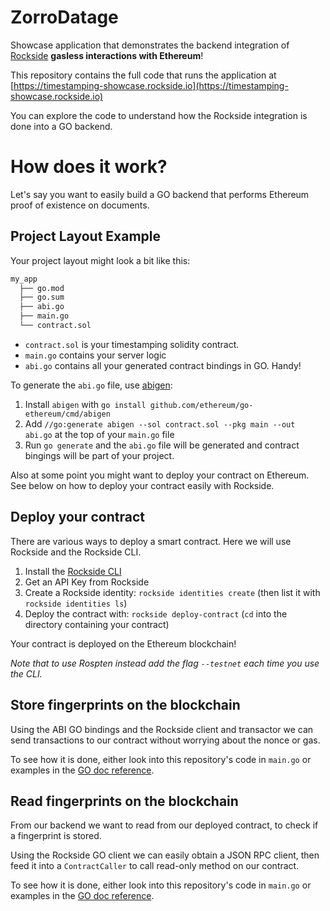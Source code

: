 # ZorroDatage

Showcase application that demonstrates the backend integration of [Rockside](https://rockside.io) **gasless interactions with Ethereum**!

This repository contains the full code that runs the application at [https://timestamping-showcase.rockside.io](https://timestamping-showcase.rockside.io)

You can explore the code to understand how the Rockside integration is done into a GO backend.

# How does it work?

Let's say you want to easily build a GO backend that performs Ethereum proof of existence on documents. 

## Project Layout Example

Your project layout might look a bit like this:

```sh
my_app
  ├── go.mod
  ├── go.sum
  ├── abi.go
  ├── main.go
  └── contract.sol
```

* `contract.sol` is your timestamping solidity contract.
* `main.go` contains your server logic
* `abi.go` contains all your generated contract bindings in GO. Handy!

To generate the `abi.go` file, use [abigen](https://github.com/ethereum/go-ethereum/tree/master/cmd):

1. Install `abigen` with `go install github.com/ethereum/go-ethereum/cmd/abigen` 
2. Add `//go:generate abigen --sol contract.sol --pkg main --out abi.go` at the top of your `main.go` file 
3. Run `go generate` and the `abi.go` file will be generated and contract bingings will be part of your project.

Also at some point you might want to deploy your contract on Ethereum. See below on how to deploy your contract easily with Rockside.

## Deploy your contract

There are various ways to deploy a smart contract. Here we will use Rockside and the Rockside CLI.

1. Install the [Rockside CLI](https://github.com/rocksideio/rockside-sdk-go/#command-line-interface-usage)
2. Get an API Key from Rockside
3. Create a Rockside identity: `rockside identities create` (then list it with `rockside identities ls`)
4. Deploy the contract with: `rockside deploy-contract`  (`cd` into the directory containing your contract)

Your contract is deployed on the Ethereum blockchain! 

*Note that to use Rospten instead add the flag `--testnet` each time you use the CLI.*

## Store fingerprints on the blockchain

Using the ABI GO bindings and the Rockside client and transactor we can send transactions to our contract without worrying about the nonce or gas.

To see how it is done, either look into this repository's code in `main.go` or examples in the [GO doc reference](https://godoc.org/github.com/rocksideio/rockside-sdk-go#pkg-examples).

## Read fingerprints on the blockchain

From our backend we want to read from our deployed contract, to check if a fingerprint is stored.

Using the Rockside GO client we can easily obtain a JSON RPC client, then feed it into a `ContractCaller` to call read-only method on our contract.

To see how it is done, either look into this repository's code in `main.go` or examples in the [GO doc reference](https://godoc.org/github.com/rocksideio/rockside-sdk-go#pkg-examples).